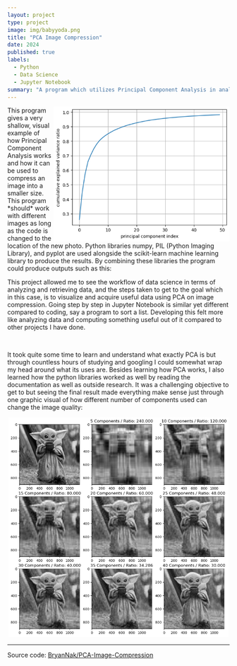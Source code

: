 ```yaml
---
layout: project
type: project
image: img/babyyoda.png
title: "PCA Image Compression"
date: 2024
published: true
labels:
  - Python
  - Data Science
  - Jupyter Notebook
summary: "A program which utilizes Principal Component Analysis in analyzing and converting an image into a compressed version of itself. This program was developed for my ICS 235 course."
---
```


<img class = "img-fluid" width="400" align = "right" src = "../img/explainedVariance.png">
This program gives a very shallow, visual example of how Principal Component Analysis works and how it can be used to compress an image into a smaller size. This program *should* work with different images as long as the code is changed to the location of the new photo. Python libraries numpy, PIL (Python Imaging Library), and pyplot are used alongside the scikit-learn machine learning library to produce the results. By combining these libraries the program could produce outputs such as this:




This project allowed me to see the workflow of data science in terms of analyzing and retrieving data, and the steps taken to get to the goal which in this case, is to visualize and acquire useful data using PCA on image compression. Going step by step in Jupyter Notebook is similar yet different compared to coding, say a program to sort a list. Developing this felt more like analyzing data and computing something useful out of it compared to other projects I have done.


<br>

It took quite some time to learn and understand what exactly PCA is but through countless hours of studying and googling I could somewhat wrap my head around what its uses are. Besides learning how PCA works, I also learned how the python libraries worked as well by reading the documentation as well as outside research. It was a challenging objective to get to but seeing the final result made everything make sense just through one graphic visual of how different number of components used can change the image quality:

<p align = "center">
<img class = "img-fluid" width= "500" src = "../img/compressedgraphic.png">
</p>
    
<hr>

Source code: <a href="https://github.com/BryanNak/PCA-Image-Compression"><i class="large github icon "></i>BryanNak/PCA-Image-Compression</a>
